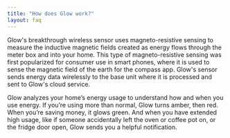```yaml
---
title: "How does Glow work?"
layout: faq
---
```

Glow's breakthrough wireless sensor uses magneto-resistive sensing to measure the inductive magnetic fields created as energy flows through the meter box and into your home. This type of magneto-resistive sensing was first popularized for consumer use in smart phones, where it is used to sense the magnetic field of the earth for the compass app. Glow's sensor sends energy data wirelessly to the base unit where it is processed and sent to Glow's cloud service.

Glow analyzes your home’s energy usage to understand how and when you use energy. If you’re using more than normal, Glow turns amber, then red. When you’re saving money, it glows green. And when you have extended high usage, like if someone accidentally left the oven or coffee pot on, or the fridge door open, Glow sends you a helpful notification.
